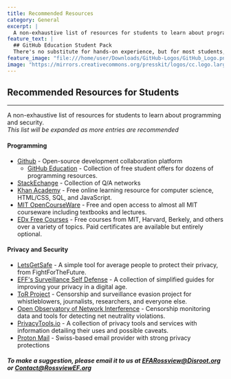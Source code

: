 ```yaml
---
title: Recommended Resources
category: General
excerpt: |
  A non-exhaustive list of resources for students to learn about programming, data security, and other related topics. 
feature_text: |
  ## GitHub Education Student Pack
  There's no substitute for hands-on experience, but for most students, real world tools can be cost prohibitive. The GitHub Student Developer Pack was created to give students free access to the best developer tools in one place so they can learn by doing.
feature_image: "file:///home/user/Downloads/GitHub-Logos/GitHub_Logo.png"
image: "https://mirrors.creativecommons.org/presskit/logos/cc.logo.large.png"
---
```


## Recommended Resources for Students
---

A non-exhaustive list of resources for students to learn about programming and security.  
*This list will be expanded as more entries are recommended*  
  
#### Programming
* [Github](https://GitHub.com) - Open-source development collaboration platform
    * [GitHub Education](https://education.github.com/pack) - Collection of free student offers for dozens of programming resources.
* [StackEchange](https://stackexchange.com/) - Collection of Q/A networks
* [Khan Academy](https://khanacademy.org) - Free online learning resource for computer science, HTML/CSS, SQL, and JavaScript.
* [MIT OpenCourseWare](https://ocw.mit.edu/index.htm) - Free and open access to almost all MIT courseware including textbooks and lectures.
* [EDx Free Courses](https://www.edx.org/) - Free courses from MIT, Harvard, Berkely, and others over a variety of topics. Paid certificates are available but entirely optional.
  
#### Privacy and Security
* [LetsGetSafe](https://www.letsgetsafe.org) - A simple tool for average people to protect their privacy, from FightForTheFuture.
* [EFF's Surveillance Self Defense](https://ssd.eff.org) - A collection of simplified guides for improving your privacy in a digital age.
* [ToR Project](https://torproject.org) - Censorship and surveillance evasion project for whistleblowers, journalists, researchers, and everyone else.
* [Open Observatory of Network Interference](https://ooni.torproject.org/) - Censorship monitoring data and tools for detecting net neutrality violations.
* [PrivacyTools.io](https://privacytools.io) - A collection of privacy tools and services with information detailing their uses and possible caveats.
* [Proton Mail](https://protonmail.com) - Swiss-based email provider with strong privacy protections

##### To make a suggestion, please email it to us at EFARossview@Disroot.org or Contact@RossviewEF.org
